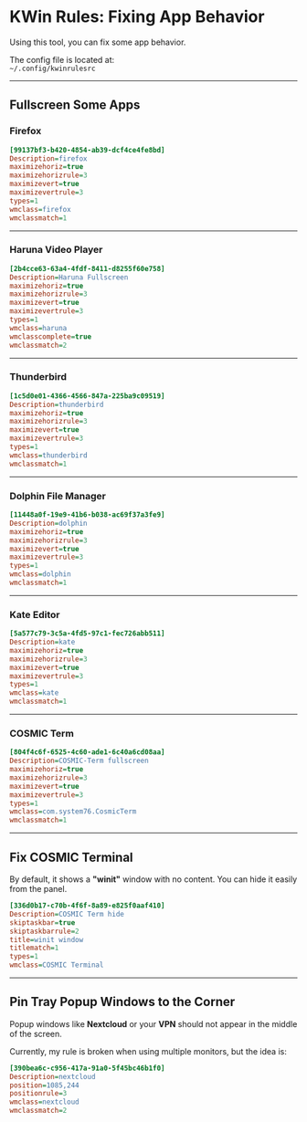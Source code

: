 # KWin Rules: Fixing App Behavior

Using this tool, you can fix some app behavior.

The config file is located at:  
`~/.config/kwinrulesrc`

---

## Fullscreen Some Apps

### Firefox

```ini
[99137bf3-b420-4854-ab39-dcf4ce4fe8bd]
Description=firefox
maximizehoriz=true
maximizehorizrule=3
maximizevert=true
maximizevertrule=3
types=1
wmclass=firefox
wmclassmatch=1
```

---

### Haruna Video Player

```ini
[2b4cce63-63a4-4fdf-8411-d8255f60e758]
Description=Haruna Fullscreen
maximizehoriz=true
maximizehorizrule=3
maximizevert=true
maximizevertrule=3
types=1
wmclass=haruna
wmclasscomplete=true
wmclassmatch=2
```

---

### Thunderbird

```ini
[1c5d0e01-4366-4566-847a-225ba9c09519]
Description=thunderbird
maximizehoriz=true
maximizehorizrule=3
maximizevert=true
maximizevertrule=3
types=1
wmclass=thunderbird
wmclassmatch=1
```

---

### Dolphin File Manager

```ini
[11448a0f-19e9-41b6-b038-ac69f37a3fe9]
Description=dolphin
maximizehoriz=true
maximizehorizrule=3
maximizevert=true
maximizevertrule=3
types=1
wmclass=dolphin
wmclassmatch=1
```

---

### Kate Editor

```ini
[5a577c79-3c5a-4fd5-97c1-fec726abb511]
Description=kate
maximizehoriz=true
maximizehorizrule=3
maximizevert=true
maximizevertrule=3
types=1
wmclass=kate
wmclassmatch=1
```

---

### COSMIC Term

```ini
[804f4c6f-6525-4c60-ade1-6c40a6cd08aa]
Description=COSMIC-Term fullscreen
maximizehoriz=true
maximizehorizrule=3
maximizevert=true
maximizevertrule=3
types=1
wmclass=com.system76.CosmicTerm
wmclassmatch=1
```

---

## Fix COSMIC Terminal

By default, it shows a **"winit"** window with no content. You can hide it easily from the panel.

```ini
[336d0b17-c70b-4f6f-8a89-e825f0aaf410]
Description=COSMIC Term hide
skiptaskbar=true
skiptaskbarrule=2
title=winit window
titlematch=1
types=1
wmclass=COSMIC Terminal
```

---

## Pin Tray Popup Windows to the Corner

Popup windows like **Nextcloud** or your **VPN** should not appear in the middle of the screen.

Currently, my rule is broken when using multiple monitors, but the idea is:

```ini
[390bea6c-c956-417a-91a0-5f45bc46b1f0]
Description=nextcloud
position=1085,244
positionrule=3
wmclass=nextcloud
wmclassmatch=2
```